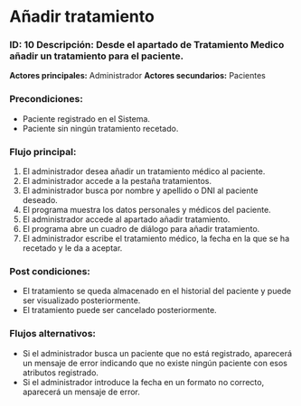 # Añadir tratamiento

### ID: 10 Descripción: Desde el apartado de Tratamiento Medico añadir un tratamiento para el paciente.

 **Actores principales:** Administrador
 **Actores secundarios:** Pacientes

### Precondiciones:
- Paciente registrado en el Sistema.
- Paciente sin ningún tratamiento recetado.
### Flujo principal:

  1. El administrador desea añadir un tratamiento médico al paciente.
  2. El administrador accede a la pestaña tratamientos.
  3. El administrador busca por nombre y apellido o DNI al paciente deseado.
  4. El programa muestra los datos personales y médicos del paciente.
  5. El administrador accede al apartado añadir tratamiento.
  6. El programa abre un cuadro de diálogo para añadir tratamiento.
  7. El administrador escribe el tratamiento médico, la fecha en la que se ha recetado y le da a aceptar.

### Post condiciones:
- El tratamiento se queda almacenado en el historial del paciente y puede ser visualizado posteriormente.
- El tratamiento puede ser cancelado posteriormente.

### Flujos alternativos:
- Si el administrador busca un paciente que no está registrado, aparecerá un mensaje de error indicando que no existe ningún paciente con esos atributos registrado.
- Si el administrador introduce la fecha en un formato no correcto, aparecerá un mensaje de error.